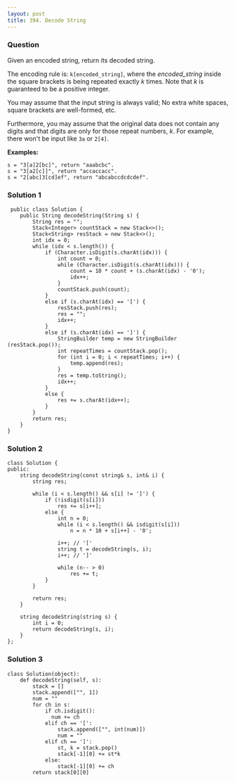 ```yaml
---
layout: post
title: 394. Decode String
---
```

### Question
Given an encoded string, return its decoded string.

The encoding rule is: `k[encoded_string]`, where the _encoded_string_ inside
the square brackets is being repeated exactly _k_ times. Note that _k_ is
guaranteed to be a positive integer.

You may assume that the input string is always valid; No extra white spaces,
square brackets are well-formed, etc.

Furthermore, you may assume that the original data does not contain any digits
and that digits are only for those repeat numbers, _k_. For example, there
won't be input like `3a` or `2[4]`.

 **Examples:**

    
    
    s = "3[a]2[bc]", return "aaabcbc".
    s = "3[a2[c]]", return "accaccacc".
    s = "2[abc]3[cd]ef", return "abcabccdcdcdef".
    

### Solution 1
    
    
     public class Solution {
        public String decodeString(String s) {
            String res = "";
            Stack<Integer> countStack = new Stack<>();
            Stack<String> resStack = new Stack<>();
            int idx = 0;
            while (idx < s.length()) {
                if (Character.isDigit(s.charAt(idx))) {
                    int count = 0;
                    while (Character.isDigit(s.charAt(idx))) {
                        count = 10 * count + (s.charAt(idx) - '0');
                        idx++;
                    }
                    countStack.push(count);
                }
                else if (s.charAt(idx) == '[') {
                    resStack.push(res);
                    res = "";
                    idx++;
                }
                else if (s.charAt(idx) == ']') {
                    StringBuilder temp = new StringBuilder (resStack.pop());
                    int repeatTimes = countStack.pop();
                    for (int i = 0; i < repeatTimes; i++) {
                        temp.append(res);
                    }
                    res = temp.toString();
                    idx++;
                }
                else {
                    res += s.charAt(idx++);
                }
            }
            return res;
        }
    }


### Solution 2
    
    
    class Solution {
    public:
        string decodeString(const string& s, int& i) {
            string res;
            
            while (i < s.length() && s[i] != ']') {
                if (!isdigit(s[i]))
                    res += s[i++];
                else {
                    int n = 0;
                    while (i < s.length() && isdigit(s[i]))
                        n = n * 10 + s[i++] - '0';
                        
                    i++; // '['
                    string t = decodeString(s, i);
                    i++; // ']'
                    
                    while (n-- > 0)
                        res += t;
                }
            }
            
            return res;
        }
    
        string decodeString(string s) {
            int i = 0;
            return decodeString(s, i);
        }
    };
    


### Solution 3
    
    
    class Solution(object):
        def decodeString(self, s):
            stack = []
            stack.append(["", 1])
            num = ""
            for ch in s:
                if ch.isdigit():
                  num += ch
                elif ch == '[':
                    stack.append(["", int(num)])
                    num = ""
                elif ch == ']':
                    st, k = stack.pop()
                    stack[-1][0] += st*k
                else:
                    stack[-1][0] += ch
            return stack[0][0]
    



